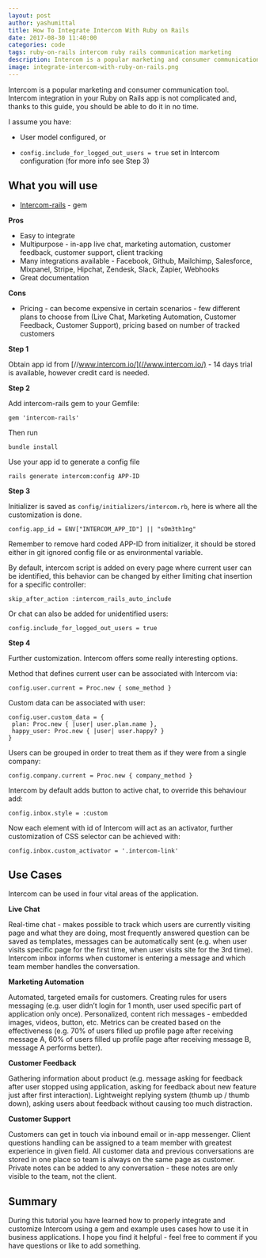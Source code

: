 ```yaml
---
layout: post
author: yashumittal
title: How To Integrate Intercom With Ruby on Rails
date: 2017-08-30 11:40:00
categories: code
tags: ruby-on-rails intercom ruby rails communication marketing
description: Intercom is a popular marketing and consumer communication tool. Intercom integration in your Ruby on Rails app is not complicated and, thanks to this guide, you should be able to do it in no time.
image: integrate-intercom-with-ruby-on-rails.png
---
```


Intercom is a popular marketing and consumer communication tool. Intercom integration in your Ruby on Rails app is not complicated and, thanks to this guide, you should be able to do it in no time.

I assume you have:

* User model configured, or

* `config.include_for_logged_out_users = true` set in Intercom configuration (for more info see Step 3)

## What you will use

* [Intercom-rails](//github.com/intercom/intercom-rails) - gem

**Pros**

* Easy to integrate
* Multipurpose - in-app live chat, marketing automation, customer feedback, customer support, client tracking
* Many integrations available - Facebook, Github, Mailchimp, Salesforce, Mixpanel, Stripe, Hipchat, Zendesk, Slack, Zapier, Webhooks
* Great documentation

**Cons**

* Pricing - can become expensive in certain scenarios - few different plans to choose from (Live Chat, Marketing Automation, Customer Feedback, Customer Support), pricing based on number of tracked customers

**Step 1**

Obtain app id from [//www.intercom.io/](//www.intercom.io/) - 14 days trial is available, however credit card is needed.

**Step 2**

Add intercom-rails gem to your Gemfile:

```
gem 'intercom-rails'
```

Then run

```
bundle install
```

Use your app id to generate a config file

```
rails generate intercom:config APP-ID
```

**Step 3**

Initializer is saved as `config/initializers/intercom.rb`, here is where all the customization is done.

```
config.app_id = ENV["INTERCOM_APP_ID"] || "sOm3th1ng"
```

Remember to remove hard coded APP-ID from initializer, it should be stored either in git ignored config file or as environmental variable.

By default, intercom script is added on every page where current user can be identified, this behavior can be changed by either limiting chat insertion for a specific controller:

```
skip_after_action :intercom_rails_auto_include
```

Or chat can also be added for unidentified users:

```
config.include_for_logged_out_users = true
```

**Step 4**

Further customization. Intercom offers some really interesting options.

Method that defines current user can be associated with Intercom via:

```
config.user.current = Proc.new { some_method }
```

Custom data can be associated with user:

```
config.user.custom_data = {
 plan: Proc.new { |user| user.plan.name },
 happy_user: Proc.new { |user| user.happy? }
}
```

Users can be grouped in order to treat them as if they were from a single company:

```
config.company.current = Proc.new { company_method }
```

Intercom by default adds button to active chat, to override this behaviour add:

```
config.inbox.style = :custom
```

Now each element with id of Intercom will act as an activator, further customization of CSS selector can be achieved with:

```
config.inbox.custom_activator = '.intercom-link'
```

## Use Cases

Intercom can be used in four vital areas of the application.

**Live Chat**

Real-time chat - makes possible to track which users are currently visiting page and what they are doing, most frequently answered question can be saved as templates, messages can be automatically sent (e.g. when user visits specific page for the first time, when user visits site for the 3rd time). Intercom inbox informs when customer is entering a message and which team member handles the conversation.

**Marketing Automation**

Automated, targeted emails for customers. Creating rules for users messaging (e.g. user didn’t login for 1 month, user used specific part of application only once). Personalized, content rich messages - embedded images, videos, button, etc. Metrics can be created based on the effectiveness (e.g. 70% of users filled up profile page after receiving message A, 60% of users filled up profile page after receiving message B, message A performs better).

**Customer Feedback**

Gathering information about product (e.g. message asking for feedback after user stopped using application, asking for feedback about new feature just after first interaction). Lightweight replying system (thumb up / thumb down), asking users about feedback without causing too much distraction.

**Customer Support**

Customers can get in touch via inbound email or in-app messenger. Client questions handling can be assigned to a team member with greatest experience in given field. All customer data and previous conversations are stored in one place so team is always on the same page as customer. Private notes can be added to any conversation - these notes are only visible to the team, not the client.

## Summary

During this tutorial you have learned how to properly integrate and customize Intercom using a gem and example uses cases how to use it in business applications. I hope you find it helpful - feel free to comment if you have questions or like to add something.
